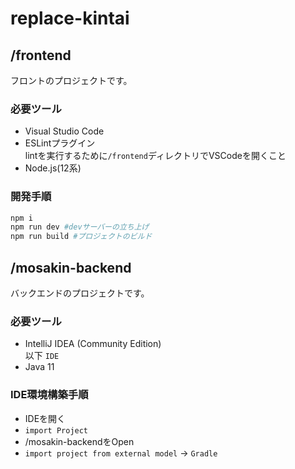 # replace-kintai

## /frontend
フロントのプロジェクトです。  

### 必要ツール
- Visual Studio Code  
- ESLintプラグイン  
    lintを実行するために`/frontend`ディレクトリでVSCodeを開くこと
- Node.js(12系)

### 開発手順
```bash
npm i
npm run dev #devサーバーの立ち上げ
npm run build #プロジェクトのビルド
```

## /mosakin-backend  
バックエンドのプロジェクトです。  

### 必要ツール
- IntelliJ IDEA (Community Edition)  
以下 `IDE`
- Java 11

### IDE環境構築手順
- IDEを開く
- `import Project`
- /mosakin-backendをOpen
- `import project from external model` -> `Gradle`




